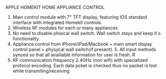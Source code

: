 APPLE HOMEKIT HOME APPLIANCE CONTROL

1. Main control module with 7" TFT display, featuring IOS standard interface with integrated Homekit controls.
2. Wireless RF modules for each or many appliances
3. No need to disable phisical wall switch. Wall switch stays and keep it`s functionality
4. Appliance control from iPhone/iPad/Macbook + main smart dispay control panel + physycal wall switch(if present). 5. All input methods synced so that all availiable information for user is fresh. R
6. RF communication frequency 2.4GHz (non wifi) with specialized protocol encoding. Each data pcket is checked thus no packet is lost while transmiting/receiving
